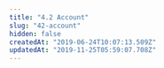 ```yaml
---
title: "4.2 Account"
slug: "42-account"
hidden: false
createdAt: "2019-06-24T10:07:13.509Z"
updatedAt: "2019-11-25T05:59:07.708Z"
---
```

